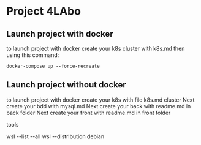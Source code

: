 # Project 4LAbo

## Launch project with docker

to launch project with docker create your k8s cluster with k8s.md then using this command:

```
docker-compose up --force-recreate
```

## Launch project without docker

to launch project with docker create your k8s with file k8s.md cluster
Next create your bdd with mysql.md
Next create your back with readme.md in back folder
Next create your front with readme.md in front folder

tools

wsl --list --all
wsl --distribution debian
